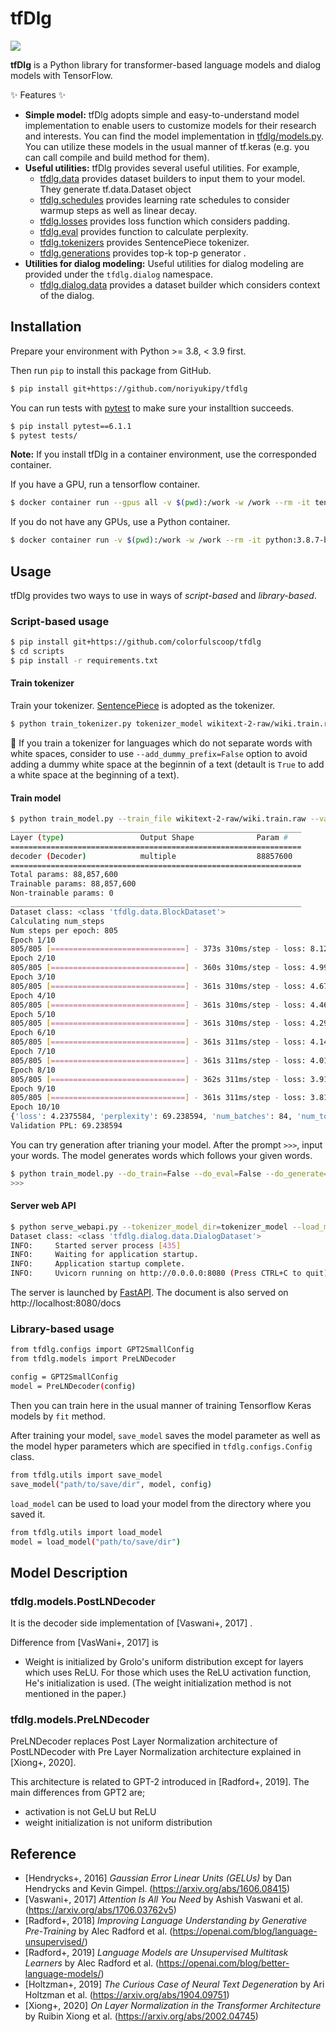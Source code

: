 # tfDlg

![](https://github.com/noriyukipy/tfdlg/workflows/unittest/badge.svg)

**tfDlg** is a Python library for transformer-based language models and dialog models with TensorFlow.

:sparkles: Features :sparkles:

* **Simple model:** tfDlg adopts simple and easy-to-understand model implementation to enable users to customize models for their research and interests. You can find the model implementation in [tfdlg/models.py](tfdlg/models.py). You can utilize these models in the usual manner of tf.keras (e.g. you can call compile and build method for them).
* **Useful utilities:** tfDlg provides several useful utilities. For example,
  * [tfdlg.data](tfdlg/data.py) provides dataset builders to input them to your model. They generate tf.data.Dataset object
  * [tfdlg.schedules](tfdlg/schedules.py) provides learning rate schedules to consider warmup steps as well as linear decay.
  * [tfdlg.losses](tfdlg/losses.py) provides loss function which considers padding.
  * [tfdlg.eval](tfdlg/eval.py) provides function to calculate perplexity.
  * [tfdlg.tokenizers](tfdlg/tokenizers.py) provides SentencePiece tokenizer.
  * [tfdlg.generations](tfdlg/generations.py) provides top-k top-p generator .
* **Utilities for dialog modeling:** Useful utilities for dialog modeling are provided under the `tfdlg.dialog` namespace.
  * [tfdlg.dialog.data](tfdlg/dialog/data.py) provides a dataset builder which considers context of the dialog.

## Installation

Prepare your environment with Python >= 3.8, < 3.9 first.

Then run `pip` to install this package from GitHub.

```sh
$ pip install git+https://github.com/noriyukipy/tfdlg
```

You can run tests with [pytest](https://docs.pytest.org/en/stable/) to make sure your installtion succeeds.

```sh
$ pip install pytest==6.1.1
$ pytest tests/
```

**Note:**
If you install tfDlg in a container environment, use the corresponded container.

If you have a GPU, run a tensorflow container.

```sh
$ docker container run --gpus all -v $(pwd):/work -w /work --rm -it tensorflow/tensorflow:2.4.1-gpu bash
```

If you do not have any GPUs, use a Python container.

```sh
$ docker container run -v $(pwd):/work -w /work --rm -it python:3.8.7-buster bash
```

## Usage

tfDlg provides two ways to use in ways of *script-based* and *library-based*.

### Script-based usage

```sh
$ pip install git+https://github.com/colorfulscoop/tfdlg
$ cd scripts
$ pip install -r requirements.txt
```

#### Train tokenizer

Train your tokenizer. [SentencePiece](https://github.com/google/sentencepiece) is adopted as the tokenizer.

```sh
$ python train_tokenizer.py tokenizer_model wikitext-2-raw/wiki.train.raw --vocab_size=5000
```

:memo: If you train a tokenizer for languages which do not separate words with white spaces, consider to use `--add_dummy_prefix=False` option to avoid adding a dummy white space at the beginnin of a text (detault is `True` to add a white space at the beginning of a text).


#### Train model

```sh
$ python train_model.py --train_file wikitext-2-raw/wiki.train.raw --valid_file wikitext-2-raw/wiki.valid.raw --tokenizer_model_dir tokenizer_model --save_model_dir=model --epochs=10 --batch_size=4 --fp16 --memory_growth
_________________________________________________________________
Layer (type)                 Output Shape              Param #
=================================================================
decoder (Decoder)            multiple                  88857600
=================================================================
Total params: 88,857,600
Trainable params: 88,857,600
Non-trainable params: 0
_________________________________________________________________
Dataset class: <class 'tfdlg.data.BlockDataset'>
Calculating num_steps
Num steps per epoch: 805
Epoch 1/10
805/805 [==============================] - 373s 310ms/step - loss: 8.1276 - val_loss: 5.0362
Epoch 2/10
805/805 [==============================] - 360s 310ms/step - loss: 4.9925 - val_loss: 4.7901
Epoch 3/10
805/805 [==============================] - 361s 310ms/step - loss: 4.6732 - val_loss: 4.6482
Epoch 4/10
805/805 [==============================] - 361s 310ms/step - loss: 4.4603 - val_loss: 4.5143
Epoch 5/10
805/805 [==============================] - 361s 310ms/step - loss: 4.2946 - val_loss: 4.4289
Epoch 6/10
805/805 [==============================] - 361s 311ms/step - loss: 4.1440 - val_loss: 4.3577
Epoch 7/10
805/805 [==============================] - 361s 311ms/step - loss: 4.0120 - val_loss: 4.3088
Epoch 8/10
805/805 [==============================] - 362s 311ms/step - loss: 3.9132 - val_loss: 4.2694
Epoch 9/10
805/805 [==============================] - 361s 311ms/step - loss: 3.8153 - val_loss: 4.2437
Epoch 10/10
{'loss': 4.2375584, 'perplexity': 69.238594, 'num_batches': 84, 'num_tokens': 344064}
Validation PPL: 69.238594
```

You can try generation after trianing your model. After the prompt `>>>`, input your words. The model generates words which follows your given words.

```sh
$ python train_model.py --do_train=False --do_eval=False --do_generate=True --tokenizer_model_dir tokenizer_model --load_model_dir=model --fp16 --memory_growth
>>>
```

#### Server web API

```sh
$ python serve_webapi.py --tokenizer_model_dir=tokenizer_model --load_model_dir=model --host="0.0.0.0" --port="8080"
Dataset class: <class 'tfdlg.dialog.data.DialogDataset'>
INFO:     Started server process [435]
INFO:     Waiting for application startup.
INFO:     Application startup complete.
INFO:     Uvicorn running on http://0.0.0.0:8080 (Press CTRL+C to quit)
```

The server is launched by [FastAPI](https://fastapi.tiangolo.com/). The document is also served on http://localhost:8080/docs

### Library-based usage

```sh
from tfdlg.configs import GPT2SmallConfig
from tfdlg.models import PreLNDecoder

config = GPT2SmallConfig
model = PreLNDecoder(config)
```

Then you can train here in the usual manner of training Tensorflow Keras models by `fit` method.

After training your model, `save_model` saves the model parameter as well as the model hyper parameters which are specified in `tfdlg.configs.Config` class.

```sh
from tfdlg.utils import save_model
save_model("path/to/save/dir", model, config)
```

`load_model` can be used to load your model from the directory where you saved it.

```sh
from tfdlg.utils import load_model
model = load_model("path/to/save/dir")
```

## Model Description

### tfdlg.models.PostLNDecoder

It is the decoder side implementation of [Vaswani+, 2017] .

Difference from [VasWani+, 2017] is

- Weight is initialized by Grolo's uniform distribution except for layers which uses ReLU. For those which uses the ReLU activation function, He's initialization is used. (The weight initialization method is not mentioned in the paper.)

### tfdlg.models.PreLNDecoder

PreLNDecoder replaces Post Layer Normalization architecture of PostLNDecoder with Pre Layer Normalization architecture explained in [Xiong+, 2020].

This architecture is related to GPT-2 introduced in [Radford+, 2019].
The main differences from GPT2 are;

- activation is not GeLU but ReLU
- weight initialization is not uniform distribution

## Reference

* [Hendrycks+, 2016] *Gaussian Error Linear Units (GELUs)* by Dan Hendrycks and Kevin Gimpel. (https://arxiv.org/abs/1606.08415)
* [Vaswani+, 2017] *Attention Is All You Need* by Ashish Vaswani et al. (https://arxiv.org/abs/1706.03762v5)
* [Radford+, 2018] *Improving Language Understanding by Generative Pre-Training* by Alec Radford et al. (https://openai.com/blog/language-unsupervised/)
* [Radford+, 2019] *Language Models are Unsupervised Multitask Learners* by Alec Radford et al. (https://openai.com/blog/better-language-models/)
* [Holtzman+, 2019] *The Curious Case of Neural Text Degeneration* by Ari Holtzman et al. (https://arxiv.org/abs/1904.09751)
* [Xiong+, 2020] *On Layer Normalization in the Transformer Architecture* by Ruibin Xiong et al. (https://arxiv.org/abs/2002.04745)
